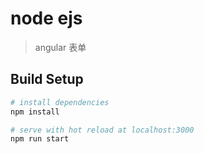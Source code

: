 # node ejs

> angular 表单

## Build Setup

``` bash
# install dependencies
npm install

# serve with hot reload at localhost:3000
npm run start

